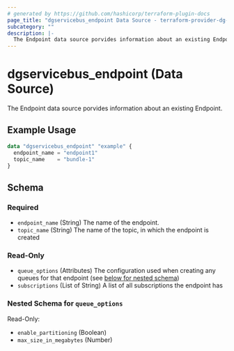 ```yaml
---
# generated by https://github.com/hashicorp/terraform-plugin-docs
page_title: "dgservicebus_endpoint Data Source - terraform-provider-dg-servicebus"
subcategory: ""
description: |-
  The Endpoint data source porvides information about an existing Endpoint.
---
```


# dgservicebus_endpoint (Data Source)

The Endpoint data source porvides information about an existing Endpoint.

## Example Usage

```terraform
data "dgservicebus_endpoint" "example" {
  endpoint_name = "endpoint1"
  topic_name    = "bundle-1"
}
```

<!-- schema generated by tfplugindocs -->
## Schema

### Required

- `endpoint_name` (String) The name of the endpoint.
- `topic_name` (String) The name of the topic, in which the endpoint is created

### Read-Only

- `queue_options` (Attributes) The configuration used when creating any queues for that endpoint (see [below for nested schema](#nestedatt--queue_options))
- `subscriptions` (List of String) A list of all subscriptions the endpoint has

<a id="nestedatt--queue_options"></a>
### Nested Schema for `queue_options`

Read-Only:

- `enable_partitioning` (Boolean)
- `max_size_in_megabytes` (Number)
